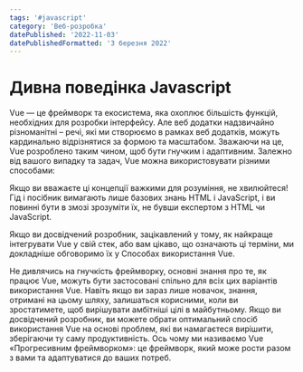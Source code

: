 ```yaml
---
tags: '#javascript'
category: 'Веб-розробка'
datePublished: '2022-11-03'
datePublishedFormatted: '3 березня 2022'
---
```


# Дивна поведінка Javascript

Vue — це фреймворк та екосистема, яка охоплює більшість функцій, необхідних для розробки інтерфейсу. Але веб додатки надзвичайно різноманітні – речі, які ми створюємо в рамках веб додатків, можуть кардинально відрізнятися за формою та масштабом. Зважаючи на це, Vue розроблено таким чином, щоб бути гнучким і адаптивним. Залежно від вашого випадку та задач, Vue можна використовувати різними способами:

Якщо ви вважаєте ці концепції важкими для розуміння, не хвилюйтеся! Гід і посібник вимагають лише базових знань HTML і JavaScript, і ви повинні бути в змозі зрозуміти їх, не бувши експертом з HTML чи JavaScript.

Якщо ви досвідчений розробник, зацікавлений у тому, як найкраще інтегрувати Vue у свій стек, або вам цікаво, що означають ці терміни, ми докладніше обговоримо їх у Способах використання Vue.

Не дивлячись на гнучкість фреймворку, основні знання про те, як працює Vue, можуть бути застосовані спільно для всіх цих варіантів використання Vue. Навіть якщо ви зараз лише новачок, знання, отримані на цьому шляху, залишаться корисними, коли ви зростатимете, щоб вирішувати амбітніші цілі в майбутньому. Якщо ви досвідчений розробник, ви можете обрати оптимальний спосіб використання Vue на основі проблем, які ви намагаєтеся вирішити, зберігаючи ту саму продуктивність. Ось чому ми називаємо Vue «Прогресивним фреймворком»: це фреймворк, який може рости разом з вами та адаптуватися до ваших потреб.
